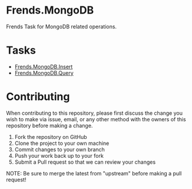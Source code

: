 # Frends.MongoDB

Frends Task for MongoDB related operations.

# Tasks

- [Frends.MongoDB.Insert](Frends.MongoDB.Insert/README.md)
- [Frends.MongoDB.Query](Frends.MongoDB.Query/README.md)

# Contributing
When contributing to this repository, please first discuss the change you wish to make via issue, email, or any other method with the owners of this repository before making a change.

1. Fork the repository on GitHub
2. Clone the project to your own machine
3. Commit changes to your own branch
4. Push your work back up to your fork
5. Submit a Pull request so that we can review your changes

NOTE: Be sure to merge the latest from "upstream" before making a pull request!